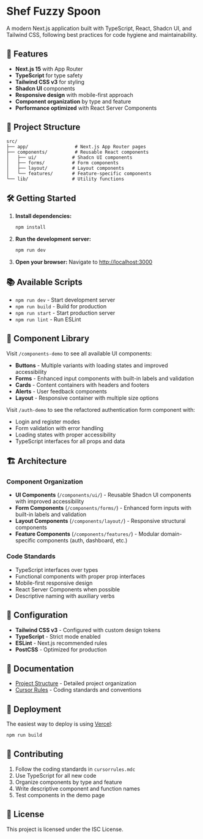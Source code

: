 # Shef Fuzzy Spoon

A modern Next.js application built with TypeScript, React, Shadcn UI, and Tailwind CSS, following best practices for code hygiene and maintainability.

## 🚀 Features

- **Next.js 15** with App Router
- **TypeScript** for type safety
- **Tailwind CSS v3** for styling
- **Shadcn UI** components
- **Responsive design** with mobile-first approach
- **Component organization** by type and feature
- **Performance optimized** with React Server Components

## 📁 Project Structure

```
src/
├── app/                 # Next.js App Router pages
├── components/          # Reusable React components
│   ├── ui/             # Shadcn UI components
│   ├── forms/          # Form components
│   ├── layout/         # Layout components
│   └── features/       # Feature-specific components
└── lib/                # Utility functions
```

## 🛠️ Getting Started

1. **Install dependencies:**
   ```bash
   npm install
   ```

2. **Run the development server:**
   ```bash
   npm run dev
   ```

3. **Open your browser:**
   Navigate to [http://localhost:3000](http://localhost:3000)

## 📚 Available Scripts

- `npm run dev` - Start development server
- `npm run build` - Build for production
- `npm run start` - Start production server
- `npm run lint` - Run ESLint

## 🎨 Component Library

Visit `/components-demo` to see all available UI components:

- **Buttons** - Multiple variants with loading states and improved accessibility
- **Forms** - Enhanced input components with built-in labels and validation
- **Cards** - Content containers with headers and footers
- **Alerts** - User feedback components
- **Layout** - Responsive container with multiple size options

Visit `/auth-demo` to see the refactored authentication form component with:
- Login and register modes
- Form validation with error handling
- Loading states with proper accessibility
- TypeScript interfaces for all props and data

## 🏗️ Architecture

### Component Organization
- **UI Components** (`/components/ui/`) - Reusable Shadcn UI components with improved accessibility
- **Form Components** (`/components/forms/`) - Enhanced form inputs with built-in labels and validation
- **Layout Components** (`/components/layout/`) - Responsive structural components
- **Feature Components** (`/components/features/`) - Modular domain-specific components (auth, dashboard, etc.)

### Code Standards
- TypeScript interfaces over types
- Functional components with proper prop interfaces
- Mobile-first responsive design
- React Server Components when possible
- Descriptive naming with auxiliary verbs

## 🔧 Configuration

- **Tailwind CSS v3** - Configured with custom design tokens
- **TypeScript** - Strict mode enabled
- **ESLint** - Next.js recommended rules
- **PostCSS** - Optimized for production

## 📖 Documentation

- [Project Structure](./PROJECT_STRUCTURE.md) - Detailed project organization
- [Cursor Rules](./cursorrules.mdc) - Coding standards and conventions

## 🚀 Deployment

The easiest way to deploy is using [Vercel](https://vercel.com):

```bash
npm run build
```

## 🤝 Contributing

1. Follow the coding standards in `cursorrules.mdc`
2. Use TypeScript for all new code
3. Organize components by type and feature
4. Write descriptive component and function names
5. Test components in the demo page

## 📄 License

This project is licensed under the ISC License.